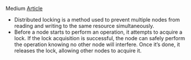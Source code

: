 Medium [Article](https://saxenasanket.medium.com/database-part-three-b46568d282bb)

- Distributed locking is a method used to prevent multiple nodes from reading and writing to the same resource simultaneously. 
- Before a node starts to perform an operation, it attempts to acquire a lock. If the lock acquisition is successful, the node can safely perform the operation knowing no other node will interfere. Once it’s done, it releases the lock, allowing other nodes to acquire it.